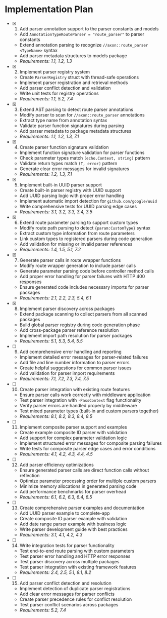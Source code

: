 # Implementation Plan

- [x] 1. Add parser annotation support to the parser constants and models
  - Add `AnnotationTypeRouteParser = "route_parser"` to parser constants
  - Extend annotation parsing to recognize `//axon::route_parser <TypeName>` syntax
  - Add parser metadata structures to models package
  - _Requirements: 1.1, 1.2, 1.3_

- [x] 2. Implement parser registry system
  - Create `ParserRegistry` struct with thread-safe operations
  - Implement parser registration and retrieval methods
  - Add parser conflict detection and validation
  - Write unit tests for registry operations
  - _Requirements: 1.1, 5.2, 7.4_

- [x] 3. Extend AST parsing to detect route parser annotations
  - Modify parser to scan for `//axon::route_parser` annotations
  - Extract type name from annotation syntax
  - Validate parser function signatures during parsing
  - Add parser metadata to package metadata structures
  - _Requirements: 1.1, 1.2, 1.3, 7.1_

- [x] 4. Create parser function signature validation
  - Implement function signature validation for parser functions
  - Check parameter types match `(echo.Context, string)` pattern
  - Validate return types match `(T, error)` pattern
  - Generate clear error messages for invalid signatures
  - _Requirements: 1.2, 1.3, 7.1_

- [x] 5. Implement built-in UUID parser support
  - Create built-in parser registry with UUID support
  - Add UUID parsing logic with proper error handling
  - Implement automatic import detection for `github.com/google/uuid`
  - Write comprehensive tests for UUID parsing edge cases
  - _Requirements: 3.1, 3.2, 3.3, 3.4, 3.5_

- [x] 6. Extend route parameter parsing to support custom types
  - Modify route path parsing to detect `{param:CustomType}` syntax
  - Extract custom type information from route parameters
  - Link custom types to registered parsers during code generation
  - Add validation for missing or invalid parser references
  - _Requirements: 1.4, 1.5, 5.1, 7.2_

- [x] 7. Generate parser calls in route wrapper functions
  - Modify route wrapper generation to include parser calls
  - Generate parameter parsing code before controller method calls
  - Add proper error handling for parser failures with HTTP 400 responses
  - Ensure generated code includes necessary imports for parser packages
  - _Requirements: 2.1, 2.2, 2.3, 5.4, 6.1_

- [x] 8. Implement parser discovery across packages
  - Extend package scanning to collect parsers from all scanned packages
  - Build global parser registry during code generation phase
  - Add cross-package parser reference resolution
  - Implement import path resolution for parser packages
  - _Requirements: 5.1, 5.3, 5.4, 5.5_

- [ ] 9. Add comprehensive error handling and reporting
  - Implement detailed error messages for parser-related failures
  - Add file and line number information to parser errors
  - Create helpful suggestions for common parser issues
  - Add validation for parser import requirements
  - _Requirements: 7.1, 7.2, 7.3, 7.4, 7.5_

- [ ] 10. Create parser integration with existing route features
  - Ensure parser calls work correctly with middleware application
  - Test parser integration with `-PassContext` flag functionality
  - Verify parser errors are handled properly by middleware
  - Test mixed parameter types (built-in and custom parsers together)
  - _Requirements: 8.1, 8.2, 8.3, 8.4, 8.5_

- [ ] 11. Implement composite parser support and examples
  - Create example composite ID parser with validation
  - Add support for complex parameter validation logic
  - Implement structured error messages for composite parsing failures
  - Write tests for composite parser edge cases and error conditions
  - _Requirements: 4.1, 4.2, 4.3, 4.4, 4.5_

- [ ] 12. Add parser efficiency optimizations
  - Ensure generated parser calls are direct function calls without reflection
  - Optimize parameter processing order for multiple custom parsers
  - Minimize memory allocations in generated parsing code
  - Add performance benchmarks for parser overhead
  - _Requirements: 6.1, 6.2, 6.3, 6.4, 6.5_

- [ ] 13. Create comprehensive parser examples and documentation
  - Add UUID parser example to complete-app
  - Create composite ID parser example with validation
  - Add date range parser example with business logic
  - Write parser development guide with best practices
  - _Requirements: 3.1, 4.1, 4.2, 4.3_

- [ ] 14. Write integration tests for parser functionality
  - Test end-to-end route parsing with custom parameters
  - Test parser error handling and HTTP error responses
  - Test parser discovery across multiple packages
  - Test parser integration with existing framework features
  - _Requirements: 2.4, 2.5, 5.1, 8.1, 8.2_

- [ ] 15. Add parser conflict detection and resolution
  - Implement detection of duplicate parser registrations
  - Add clear error messages for parser conflicts
  - Create parser precedence rules for conflict resolution
  - Test parser conflict scenarios across packages
  - _Requirements: 5.2, 7.4_